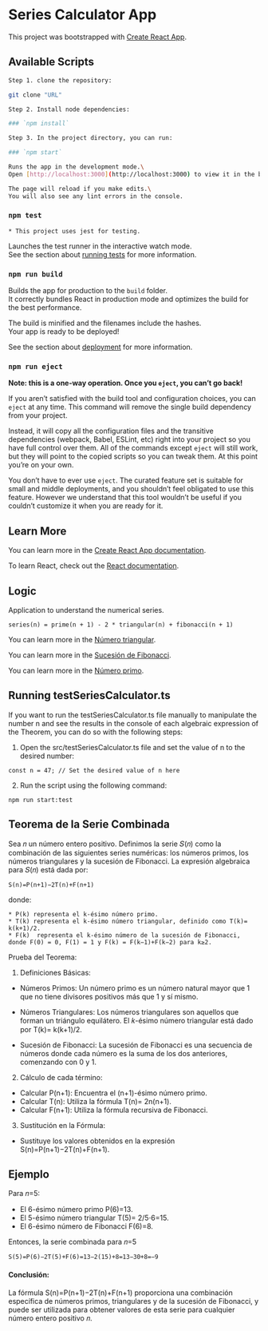 # Series Calculator App

This project was bootstrapped with [Create React App](https://github.com/facebook/create-react-app).

## Available Scripts
```bash
Step 1. clone the repository:

git clone "URL"

Step 2. Install node dependencies:

### `npm install`

Step 3. In the project directory, you can run:

### `npm start`

Runs the app in the development mode.\
Open [http://localhost:3000](http://localhost:3000) to view it in the browser.

The page will reload if you make edits.\
You will also see any lint errors in the console.

```

### `npm test`
```
* This project uses jest for testing.
```
Launches the test runner in the interactive watch mode.\
See the section about [running tests](https://facebook.github.io/create-react-app/docs/running-tests) for more information.

### `npm run build`

Builds the app for production to the `build` folder.\
It correctly bundles React in production mode and optimizes the build for the best performance.

The build is minified and the filenames include the hashes.\
Your app is ready to be deployed!

See the section about [deployment](https://facebook.github.io/create-react-app/docs/deployment) for more information.

### `npm run eject`

**Note: this is a one-way operation. Once you `eject`, you can’t go back!**

If you aren’t satisfied with the build tool and configuration choices, you can `eject` at any time. This command will remove the single build dependency from your project.

Instead, it will copy all the configuration files and the transitive dependencies (webpack, Babel, ESLint, etc) right into your project so you have full control over them. All of the commands except `eject` will still work, but they will point to the copied scripts so you can tweak them. At this point you’re on your own.

You don’t have to ever use `eject`. The curated feature set is suitable for small and middle deployments, and you shouldn’t feel obligated to use this feature. However we understand that this tool wouldn’t be useful if you couldn’t customize it when you are ready for it.

## Learn More

You can learn more in the [Create React App documentation](https://facebook.github.io/create-react-app/docs/getting-started).

To learn React, check out the [React documentation](https://reactjs.org/).

## Logic

Application to understand the numerical series.

```
series(n) = prime(n + 1) - 2 * triangular(n) + fibonacci(n + 1)
```

You can learn more in the [Número triangular](https://es.wikipedia.org/wiki/N%C3%BAmero_triangular).

You can learn more in the [Sucesión de Fibonacci](https://es.wikipedia.org/wiki/N%C3%BAmero_triangular).

You can learn more in the [Número primo](https://es.wikipedia.org/wiki/N%C3%BAmero_primo).

## Running testSeriesCalculator.ts

If you want to run the testSeriesCalculator.ts file manually to manipulate the number n and see the results in the console of each algebraic expression of the Theorem, you can do so with the following steps:

1. Open the src/testSeriesCalculator.ts file and set the value of n to the desired number:

```
const n = 47; // Set the desired value of n here
```

2. Run the script using the following command:
```
npm run start:test
```

## Teorema de la Serie Combinada

Sea 𝑛 un número entero positivo. Definimos la serie 𝑆(𝑛) como la combinación de las siguientes series numéricas: los números primos, los números triangulares y la sucesión de Fibonacci. La expresión algebraica para 𝑆(𝑛) está dada por:

```
S(n)=P(n+1)−2T(n)+F(n+1)
```
donde:

    * P(k) representa el k-ésimo número primo.
    * T(k) representa el k-ésimo número triangular, definido como T(k)= k(k+1)/2.
    * F(k)  representa el k-ésimo número de la sucesión de Fibonacci, donde F(0) = 0, F(1) = 1 y F(k) = F(k−1)+F(k−2) para k≥2.

Prueba del Teorema:
1. Definiciones Básicas:

- Números Primos: Un número primo es un número natural mayor que 1 que no tiene divisores positivos más que 1 y sí mismo.

- Números Triangulares: Los números triangulares son aquellos que forman un triángulo equilátero. El 𝑘-ésimo número triangular está dado por T(k)= k(k+1)/2.

- Sucesión de Fibonacci: La sucesión de Fibonacci es una secuencia de números donde cada número es la suma de los dos anteriores, comenzando con 0 y 1.

2. Cálculo de cada término:

- Calcular P(n+1): Encuentra el (n+1)-ésimo número primo.
- Calcular T(n): Utiliza la fórmula T(n)= 2n(n+1).
- Calcular F(n+1): Utiliza la fórmula recursiva de Fibonacci.

3. Sustitución en la Fórmula:

- Sustituye los valores obtenidos en la expresión S(n)=P(n+1)−2T(n)+F(n+1).

## Ejemplo

Para 𝑛=5:

- El 6-ésimo número primo P(6)=13.
- El 5-ésimo número triangular T(5)= 2/5⋅6=15.
- El 6-ésimo número de Fibonacci F(6)=8.

Entonces, la serie combinada para 𝑛=5

```
S(5)=P(6)−2T(5)+F(6)=13−2(15)+8=13−30+8=−9
```

#### Conclusión:

La fórmula S(n)=P(n+1)−2T(n)+F(n+1) proporciona una combinación específica de números primos, triangulares y de la sucesión de Fibonacci, y puede ser utilizada para obtener valores de esta serie para cualquier número entero positivo 𝑛.